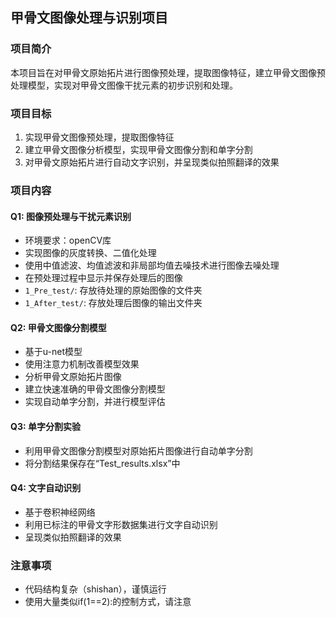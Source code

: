 ## 甲骨文图像处理与识别项目

### 项目简介
本项目旨在对甲骨文原始拓片进行图像预处理，提取图像特征，建立甲骨文图像预处理模型，实现对甲骨文图像干扰元素的初步识别和处理。

### 项目目标
1. 实现甲骨文图像预处理，提取图像特征
2. 建立甲骨文图像分析模型，实现甲骨文图像分割和单字分割
3. 对甲骨文原始拓片进行自动文字识别，并呈现类似拍照翻译的效果

### 项目内容

#### Q1: 图像预处理与干扰元素识别
- 环境要求：openCV库
- 实现图像的灰度转换、二值化处理
- 使用中值滤波、均值滤波和非局部均值去噪技术进行图像去噪处理
- 在预处理过程中显示并保存处理后的图像
- `1_Pre_test/`: 存放待处理的原始图像的文件夹
- `1_After_test/`: 存放处理后图像的输出文件夹

#### Q2: 甲骨文图像分割模型
- 基于u-net模型
- 使用注意力机制改善模型效果
- 分析甲骨文原始拓片图像
- 建立快速准确的甲骨文图像分割模型
- 实现自动单字分割，并进行模型评估

#### Q3: 单字分割实验
- 利用甲骨文图像分割模型对原始拓片图像进行自动单字分割
- 将分割结果保存在“Test_results.xlsx”中

#### Q4: 文字自动识别
- 基于卷积神经网络
- 利用已标注的甲骨文字形数据集进行文字自动识别
- 呈现类似拍照翻译的效果

### 注意事项
- 代码结构复杂（shishan），谨慎运行
- 使用大量类似if(1==2):的控制方式，请注意
